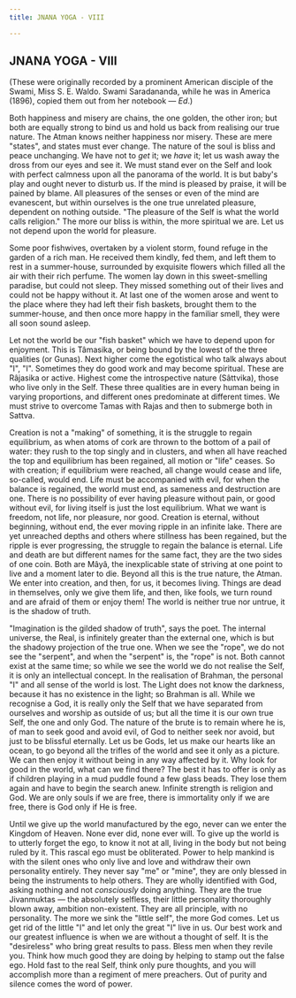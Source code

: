 ```yaml
---
title: JNANA YOGA - VIII

---
```





  

## JNANA YOGA - VIII

(These were originally recorded by a prominent American disciple of the
Swami, Miss S. E. Waldo. Swami Saradananda, while he was in America
(1896), copied them out from her notebook — *Ed*.)

Both happiness and misery are chains, the one golden, the other iron;
but both are equally strong to bind us and hold us back from realising
our true nature. The Atman knows neither happiness nor misery. These are
mere "states", and states must ever change. The nature of the soul is
bliss and peace unchanging. We have not to *get* it; we *have* it; let
us wash away the dross from our eyes and see it. We must stand ever on
the Self and look with perfect calmness upon all the panorama of the
world. It is but baby's play and ought never to disturb us. If the mind
is pleased by praise, it will be pained by blame. All pleasures of the
senses or even of the mind are evanescent, but within ourselves is the
one true unrelated pleasure, dependent on nothing outside. "The pleasure
of the Self is what the world calls religion." The more our bliss is
within, the more spiritual we are. Let us not depend upon the world for
pleasure.

Some poor fishwives, overtaken by a violent storm, found refuge in the
garden of a rich man. He received them kindly, fed them, and left them
to rest in a summer-house, surrounded by exquisite flowers which filled
all the air with their rich perfume. The women lay down in this
sweet-smelling paradise, but could not sleep. They missed something out
of their lives and could not be happy without it. At last one of the
women arose and went to the place where they had left their fish
baskets, brought them to the summer-house, and then once more happy in
the familiar smell, they were all soon sound asleep.

Let not the world be our "fish basket" which we have to depend upon for
enjoyment. This is Tâmasika, or being bound by the lowest of the three
qualities (or Gunas). Next higher come the egotistical who talk always
about "I", "I". Sometimes they do good work and may become spiritual.
These are Râjasika or active. Highest come the introspective nature
(Sâttvika), those who live only in the Self. These three qualities are
in every human being in varying proportions, and different ones
predominate at different times. We must strive to overcome Tamas with
Rajas and then to submerge both in Sattva.

Creation is not a "making" of something, it is the struggle to regain
equilibrium, as when atoms of cork are thrown to the bottom of a pail of
water: they rush to the top singly and in clusters, and when all have
reached the top and equilibrium has been regained, all motion or "life"
ceases. So with creation; if equilibrium were reached, all change would
cease and life, so-called, would end. Life must be accompanied with
evil, for when the balance is regained, the world must end, as sameness
and destruction are one. There is no possibility of ever having pleasure
without pain, or good without evil, for living itself is just the lost
equilibrium. What we want is freedom, not life, nor pleasure, nor good.
Creation is eternal, without beginning, without end, the ever moving
ripple in an infinite lake. There are yet unreached depths and others
where stillness has been regained, but the ripple is ever progressing,
the struggle to regain the balance is eternal. Life and death are but
different names for the same fact, they are the two sides of one coin.
Both are Mâyâ, the inexplicable state of striving at one point to live
and a moment later to die. Beyond all this is the true nature, the
Atman. We enter into creation, and then, for us, it becomes living.
Things are dead in themselves, only we give them life, and then, like
fools, we turn round and are afraid of them or enjoy them! The world is
neither true nor untrue, it is the shadow of truth.

"Imagination is the gilded shadow of truth", says the poet. The internal
universe, the Real, is infinitely greater than the external one, which
is but the shadowy projection of the true one. When we see the "rope",
we do not see the "serpent", and when the "serpent" is, the "rope" is
not. Both cannot exist at the same time; so while we see the world we do
not realise the Self, it is only an intellectual concept. In the
realisation of Brahman, the personal "I" and all sense of the world is
lost. The Light does not know the darkness, because it has no existence
in the light; so Brahman is all. While we recognise a God, it is really
only the Self that we have separated from ourselves and worship as
outside of us; but all the time it is our own true Self, the one and
only God. The nature of the brute is to remain where he is, of man to
seek good and avoid evil, of God to neither seek nor avoid, but just to
be blissful eternally. Let us be Gods, let us make our hearts like an
ocean, to go beyond all the trifles of the world and see it only as a
picture. We can then enjoy it without being in any way affected by it.
Why look for good in the world, what can we find there? The best it has
to offer is only as if children playing in a mud puddle found a few
glass beads. They lose them again and have to begin the search anew.
Infinite strength is religion and God. We are only souls if we are free,
there is immortality only if we are free, there is God only if He is
free.

Until we give up the world manufactured by the ego, never can we enter
the Kingdom of Heaven. None ever did, none ever will. To give up the
world is to utterly forget the ego, to know it not at all, living in the
body but not being ruled by it. This rascal ego must be obliterated.
Power to help mankind is with the silent ones who only live and love and
withdraw their own personality entirely. They never say "me" or "mine",
they are only blessed in being the instruments to help others. They are
wholly identified with God, asking nothing and not *consciously* doing
anything. They are the true Jivanmuktas — the absolutely selfless, their
little personality thoroughly blown away, ambition non-existent. They
are all principle, with no personality. The more we sink the "little
self", the more God comes. Let us get rid of the little "I" and let only
the great "I" live in us. Our best work and our greatest influence is
when we are without a thought of self. It is the "desireless" who bring
great results to pass. Bless men when they revile you. Think how much
good they are doing by helping to stamp out the false ego. Hold fast to
the real Self, think only pure thoughts, and you will accomplish more
than a regiment of mere preachers. Out of purity and silence comes the
word of power.


